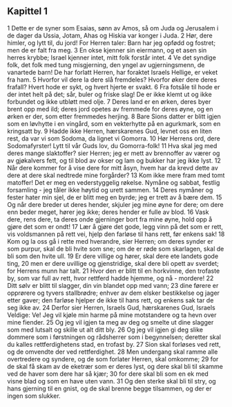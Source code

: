 ## Kapittel 1

1 Dette er de syner som Esaias, sønn av Amos, så om Juda og Jerusalem i de dager da Ussia, Jotam, Ahas og Hiskia var konger i Juda.
2 Hør, dere himler, og lytt til, du jord! For Herren taler: Barn har jeg opfødd og fostret; men de er falt fra meg.
3 En okse kjenner sin eiermann, og et asen sin herres krybbe; Israel kjenner intet, mitt folk forstår intet.
4 Ve det syndige folk, det folk med tung misgjerning, den yngel av ugjerningsmenn, de vanartede barn! De har forlatt Herren, har foraktet Israels Hellige, er veket fra ham.
5 Hvorfor vil dere la dere slå fremdeles? Hvorfor øker dere deres frafall? Hvert hode er sykt, og hvert hjerte er svakt.
6 Fra fotsåle til hode er der intet helt på det; sår, buler og friske slag! De er ikke klemt ut og ikke forbundet og ikke utbløtt med olje.
7 Deres land er en ørken, deres byer brent opp med ild; deres jord opetes av fremmede for deres øyne, og en ørken er der, som etter fremmedes herjing.
8 Bare Sions datter er blitt igjen som en løvhytte i en vingård, som en vekterhytte på en agurkmark, som en kringsatt by.
9 Hadde ikke Herren, hærskarenes Gud, levnet oss en liten rest, da var vi som Sodoma, da lignet vi Gomorra.
10 Hør Herrens ord, dere Sodomafyrster! Lytt til vår Guds lov, du Gomorra-folk!
11 Hva skal jeg med deres mange slaktoffer? sier Herren; jeg er mett av brennoffer av værer og av gjøkalvers fett, og til blod av okser og lam og bukker har jeg ikke lyst.
12 Når dere kommer for å vise dere for mitt åsyn, hvem har da krevd dette av dere at dere skal nedtrede mine forgårder?
13 Kom ikke mere fram med tomt matoffer! Det er meg en vederstyggelig røkelse. Nymåne og sabbat, festlig forsamling - jeg tåler ikke høytid og urett sammen.
14 Deres nymåner og fester hater min sjel, de er blitt meg en byrde; jeg er trett av å bære dem.
15 Og når dere breder ut deres hender, skjuler jeg mine øyne for dere; om dere enn beder meget, hører jeg ikke; deres hender er fulle av blod.
16 Vask dere, rens dere, ta deres onde gjerninger bort fra mine øyne, hold opp å gjøre det som er ondt!
17 Lær å gjøre det gode, legg vinn på det som er rett, vis voldsmannen på rett vei, hjelp den farløse til hans rett, før enkens sak!
18 Kom og la oss gå i rette med hverandre, sier Herren; om deres synder er som purpur, skal de bli hvite som sne; om de er røde som skarlagen, skal de bli som den hvite ull.
19 Er dere villige og hører, skal dere ete landets gode ting,
20 men er dere uvillige og gjenstridige, skal dere bli opett av sverdet; for Herrens munn har talt.
21 Hvor den er blitt til en horkvinne, den trofaste by, som var full av rett, hvor rettferd hadde hjemme, og nå - mordere!
22 Ditt sølv er blitt til slagger, din vin blandet opp med vann;
23 dine førere er opprørere og tyvers stallbrødre; enhver av dem elsker bestikkelse og jager etter gaver; den farløse hjelper de ikke til hans rett, og enkens sak tar de seg ikke av.
24 Derfor sier Herren, Israels Gud, hærskarenes Gud, Israels Veldige: Ve! Jeg vil kjøle min harme på mine motstandere og ta hevn over mine fiender.
25 Og jeg vil igjen ta meg av deg og smelte ut dine slagger som med lutsalt og skille ut alt ditt bly.
26 Og jeg vil igjen gi deg slike dommere som i førstningen og rådsherrer som i begynnelsen; deretter skal du kalles rettferdighetens stad, en trofast by.
27 Sion skal forløses ved rett, og de omvendte der ved rettferdighet.
28 Men undergang skal ramme alle overtredere og syndere, og de som forlater Herren, skal omkomme;
29 for de skal få skam av de eketrær som er deres lyst, og dere skal bli til skamme ved de haver som dere har så kjær;
30 for dere skal bli som en ek med visne blad og som en have uten vann.
31 Og den sterke skal bli til stry, og hans gjerning til en gnist, og de skal brenne begge tilsammen, og der er ingen som slukker.
